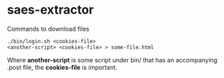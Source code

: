 saes-extractor
==============

Commands to download files

    ./bin/login.sh <cookies-file>
    <another-script> <cookies-file> > some-file.html

Where **another-script** is some script under bin/ that has an
accompanying .post file, the **cookies-file** is important.
